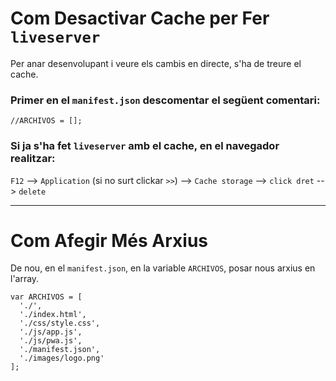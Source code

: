 # Com Desactivar Cache per Fer `liveserver`
Per anar desenvolupant i veure els cambis en directe, s'ha de treure el cache.

### Primer en el `manifest.json` descomentar el següent comentari:
```
//ARCHIVOS = [];
```



### Si ja s'ha fet `liveserver` amb el cache, en el navegador realitzar:

`F12` --> `Application` (si no surt clickar `>>`) --> `Cache storage` --> `click dret` --> `delete`

---

# Com Afegir Més Arxius
De nou, en el `manifest.json`, en la variable `ARCHIVOS`, posar nous arxius en l'array.
```
var ARCHIVOS = [
  './',
  './index.html',
  './css/style.css',
  './js/app.js',
  './js/pwa.js',
  './manifest.json',
  './images/logo.png'
];
```
